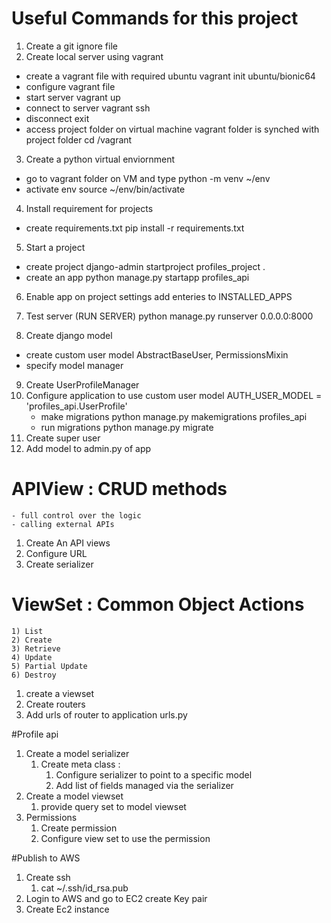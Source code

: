 # Useful Commands for this project

1) Create a git ignore file
2) Create local server using vagrant
  - create a vagrant file with required ubuntu
      vagrant init ubuntu/bionic64
  - configure vagrant file
  - start server
      vagrant up
  - connect to server
      vagrant ssh
  - disconnect
      exit
  - access project folder on virtual machine vagrant folder is synched with project folder
    cd /vagrant

3) Create a python virtual enviornment
  - go to vagrant folder on VM and type
      python -m venv ~/env
  - activate env
      source ~/env/bin/activate

4) Install requirement for projects
  - create requirements.txt
    pip install -r requirements.txt

5) Start a project
  - create project
    django-admin startproject profiles_project .
  - create an app
    python manage.py startapp profiles_api

6) Enable app on project settings
  add enteries to INSTALLED_APPS

7) Test server (RUN SERVER)
  python manage.py runserver 0.0.0.0:8000

8) Create django model
  - create custom user model AbstractBaseUser, PermissionsMixin
  - specify model manager
9) Create UserProfileManager
10) Configure application to use custom user model
    AUTH_USER_MODEL = 'profiles_api.UserProfile'
    - make migrations
      python manage.py makemigrations profiles_api
    - run migrations
      python manage.py migrate
11) Create super user
12) Add model to admin.py of app



# APIView : CRUD methods
    - full control over the logic
    - calling external APIs

1) Create An API views
2) Configure URL
3) Create serializer


# ViewSet : Common Object Actions
    1) List
    2) Create
    3) Retrieve
    4) Update
    5) Partial Update
    6) Destroy
 
 1) create a viewset
 2) Create routers
 3) Add urls of router to application urls.py
 
#Profile api
1) Create a model serializer
    1) Create meta class : 
        1) Configure serializer to point to a specific model
        2) Add list of fields managed via the serializer 
2) Create a model viewset
    1) provide query set to model viewset
3) Permissions
    1) Create permission
    2) Configure view set to use the permission
    
#Publish to AWS
1) Create ssh
    1) cat ~/.ssh/id_rsa.pub
2) Login to AWS and go to EC2 create Key pair
3) Create Ec2 instance

 
